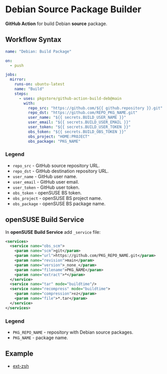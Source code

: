 # Debian Source Package Builder

**GitHub Action** for build Debian **source** package.

## Workflow Syntax

```yml
name: "Debian: Build Package"

on:
  - push

jobs:
  mirror:
    runs-on: ubuntu-latest
    name: "Build"
    steps:
      - uses: pkgstore/github-action-build-deb@main
        with:
          repo_src: "https://github.com/${{ github.repository }}.git"
          repo_dst: "https://github.com/REPO_PKG_NAME.git"
          user_name: "${{ secrets.BUILD_USER_NAME }}"
          user_email: "${{ secrets.BUILD_USER_EMAIL }}"
          user_token: "${{ secrets.BUILD_USER_TOKEN }}"
          obs_token: "${{ secrets.BUILD_OBS_TOKEN }}"
          obs_project: "HOME:PROJECT"
          obs_package: "PKG_NAME"
```

### Legend

- `repo_src` - GitHub source repository URL.
- `repo_dst` - GitHub destination repository URL.
- `user_name` - GitHub user name.
- `user_email` - GitHub user email.
- `user_token` - GitHub user token.
- `obs_token` - openSUSE BS token.
- `obs_project` - openSUSE BS project name.
- `obs_package` - openSUSE BS package name.

## openSUSE Build Service

In **openSUSE Build Service** add `_service` file:

```xml
<services>
  <service name="obs_scm">
    <param name="scm">git</param>
    <param name="url">https://github.com/PKG_REPO_NAME.git</param>
    <param name="revision">main</param>
    <param name="version">_none_</param>
    <param name="filename">PKG_NAME</param>
    <param name="extract">*</param>
  </service>
  <service name="tar" mode="buildtime"/>
  <service name="recompress" mode="buildtime">
    <param name="compression">xz</param>
    <param name="file">*.tar</param>
  </service>
</services>
```

### Legend

- `PKG_REPO_NAME` - repository with Debian source packages.
- `PKG_NAME` - package name.

## Example

- [ext-zsh](https://github.com/pkgstore/linux-deb-ext-zsh)
